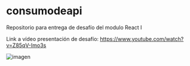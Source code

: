# consumodeapi
Repositorio para entrega de desafío del modulo React I

Link a vídeo presentación de desafío: https://www.youtube.com/watch?v=Z85qV-Imo3s

![imagen](https://user-images.githubusercontent.com/31677756/189486162-2ddfa91d-94df-4477-8fb4-7077ff870b22.png)


